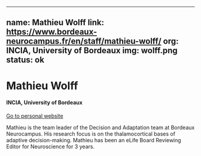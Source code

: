 
---
name: Mathieu Wolff
link: https://www.bordeaux-neurocampus.fr/en/staff/mathieu-wolff/
org: INCIA, University of Bordeaux
img: wolff.png
status: ok
---


# Mathieu Wolff

#### INCIA, University of Bordeaux

[Go to personal website](https://www.bordeaux-neurocampus.fr/en/staff/mathieu-wolff/)

Mathieu is the team leader of the Decision and Adaptation team at Bordeaux Neurocampus. His research focus is on the thalamocortical bases of adaptive decision-making. Mathieu has been an eLife Board Reviewing Editor for Neuroscience for 3 years.

        